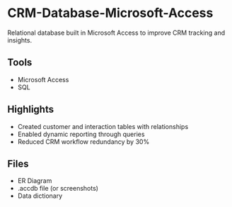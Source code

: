 # CRM-Database-Microsoft-Access
Relational database built in Microsoft Access to improve CRM tracking and insights.

## Tools
- Microsoft Access
- SQL

## Highlights
- Created customer and interaction tables with relationships
- Enabled dynamic reporting through queries
- Reduced CRM workflow redundancy by 30%

## Files
- ER Diagram
- .accdb file (or screenshots)
- Data dictionary
